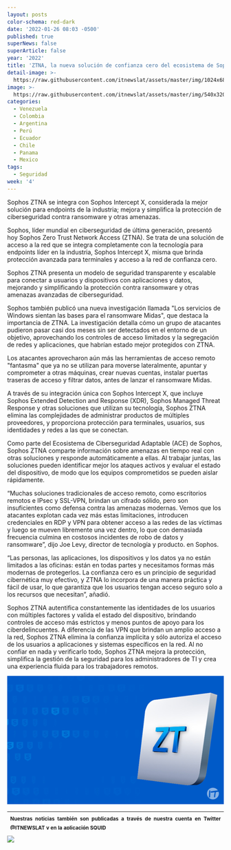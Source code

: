 ```yaml
---
layout: posts
color-schema: red-dark
date: '2022-01-26 08:03 -0500'
published: true
superNews: false
superArticle: false
year: '2022'
title: 'ZTNA, la nueva solución de confianza cero del ecosistema de Sophos'
detail-image: >-
  https://raw.githubusercontent.com/itnewslat/assets/master/img/1024x680/Sophos-ZTNA-g.jpg
image: >-
  https://raw.githubusercontent.com/itnewslat/assets/master/img/540x320/Sophos-ZTNA-p.jpg
categories:
  - Venezuela
  - Colombia
  - Argentina
  - Perú
  - Ecuador
  - Chile
  - Panama
  - Mexico
tags:
  - Seguridad
week: '4'
---
```

Sophos ZTNA se integra con Sophos Intercept X, considerada la mejor solución para endpoints de la industria; mejora y simplifica la protección de ciberseguridad contra ransomware y otras amenazas.

Sophos, líder mundial en ciberseguridad de última generación, presentó hoy Sophos Zero Trust Network Access (ZTNA). Se trata de una solución de acceso a la red que se integra completamente con la tecnología para endpoints líder en la industria, Sophos Intercept X, misma que brinda protección avanzada para terminales y acceso a la red de confianza cero.
 
Sophos ZTNA presenta un modelo de seguridad transparente y escalable para conectar a usuarios y dispositivos con aplicaciones y datos, mejorando y simplificando la protección contra ransomware y otras amenazas avanzadas de ciberseguridad.
 
Sophos también publicó una nueva investigación llamada "Los servicios de Windows sientan las bases para el ransomware Midas", que destaca la importancia de ZTNA. La investigación detalla cómo un grupo de atacantes pudieron pasar casi dos meses sin ser detectados en el entorno de un objetivo, aprovechando los controles de acceso limitados y la segregación de redes y aplicaciones, que habrían estado mejor protegidos con ZTNA. 

Los atacantes aprovecharon aún más las herramientas de acceso remoto "fantasma" que ya no se utilizan para moverse lateralmente, apuntar y comprometer a otras máquinas, crear nuevas cuentas, instalar puertas traseras de acceso y filtrar datos, antes de lanzar el ransomware Midas.
 
A través de su integración única con Sophos Intercept X, que incluye Sophos Extended Detection and Response (XDR), Sophos Managed Threat Response y otras soluciones que utilizan su tecnología, Sophos ZTNA elimina las complejidades de administrar productos de múltiples proveedores, y proporciona protección para terminales, usuarios, sus identidades y redes a las que se conectan. 
 
Como parte del Ecosistema de Ciberseguridad Adaptable (ACE) de Sophos, Sophos ZTNA comparte información sobre amenazas en tiempo real con otras soluciones y responde automáticamente a ellas. Al trabajar juntas, las soluciones pueden identificar mejor los ataques activos y evaluar el estado del dispositivo, de modo que los equipos comprometidos se pueden aislar rápidamente.

“Muchas soluciones tradicionales de acceso remoto, como escritorios remotos e IPsec y SSL-VPN, brindan un cifrado sólido, pero son insuficientes como defensa contra las amenazas modernas. Vemos que los atacantes explotan cada vez más estas limitaciones, introducen credenciales en RDP y VPN para obtener acceso a las redes de las víctimas y luego se mueven libremente una vez dentro, lo que con demasiada frecuencia culmina en costosos incidentes de robo de datos y ransomware”, dijo Joe Levy, director de tecnología y producto. en Sophos. 
 
“Las personas, las aplicaciones, los dispositivos y los datos ya no están limitados a las oficinas: están en todas partes y necesitamos formas más modernas de protegerlos. La confianza cero es un principio de seguridad cibernética muy efectivo, y ZTNA lo incorpora de una manera práctica y fácil de usar, lo que garantiza que los usuarios tengan acceso seguro solo a los recursos que necesitan”, añadió.
 
Sophos ZTNA autentifica constantemente las identidades de los usuarios con múltiples factores y valida el estado del dispositivo, brindando controles de acceso más estrictos y menos puntos de apoyo para los ciberdelincuentes. A diferencia de las VPN que brindan un amplio acceso a la red, Sophos ZTNA elimina la confianza implícita y sólo autoriza el acceso de los usuarios a aplicaciones y sistemas específicos en la red. Al no confiar en nada y verificarlo todo, Sophos ZTNA mejora la protección, simplifica la gestión de la seguridad para los administradores de TI y crea una experiencia fluida para los trabajadores remotos.

![](https://raw.githubusercontent.com/itnewslat/assets/master/img/540x320/Sophos-ZTNA-p.jpg)

<table style="height: 42px;" width="569">
<tbody>
<tr>
<td style="text-align: justify;"><sub><strong>Nuestras noticias también son publicadas a través de nuestra cuenta en Twitter <a href="https://twitter.com/itnewslat?lang=es">@ITNEWSLAT</a> y en la aplicación <a href="https://squidapp.co/en/">SQUID</a></strong></sub></td>
</tr>
</tbody>
</table>

<img src="https://tracker.metricool.com/c3po.jpg?hash=56f88a41e39ab42c063cc51676587a04"/>